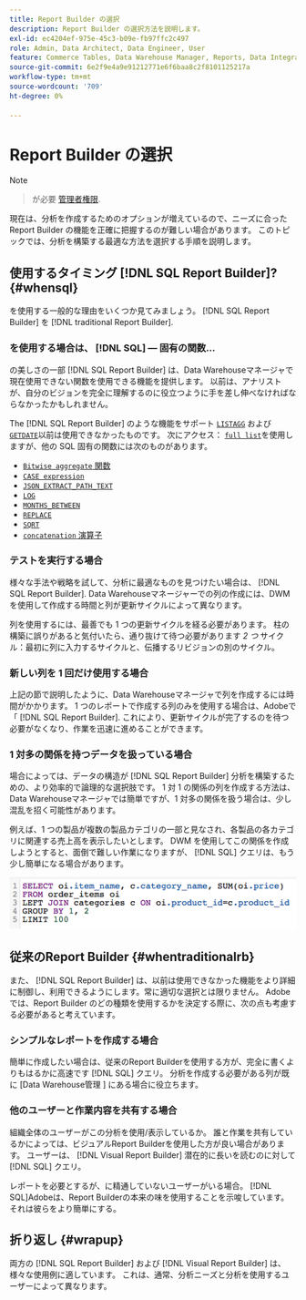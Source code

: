 ```yaml
---
title: Report Builder の選択
description: Report Builder の選択方法を説明します。
exl-id: ec4204ef-975e-45c3-b09e-fb97ffc2c497
role: Admin, Data Architect, Data Engineer, User
feature: Commerce Tables, Data Warehouse Manager, Reports, Data Integration
source-git-commit: 6e2f9e4a9e91212771e6f6baa8c2f8101125217a
workflow-type: tm+mt
source-wordcount: '709'
ht-degree: 0%

---
```


# Report Builder の選択

>[!NOTE]
>>が必要 [管理者権限](../../administrator/user-management/user-management.md).

現在は、分析を作成するためのオプションが増えているので、ニーズに合った Report Builder の機能を正確に把握するのが難しい場合があります。 このトピックでは、分析を構築する最適な方法を選択する手順を説明します。

## 使用するタイミング [!DNL SQL Report Builder]? {#whensql}

を使用する一般的な理由をいくつか見てみましょう。 [!DNL SQL Report Builder] を [!DNL traditional Report Builder].

### を使用する場合は、 [!DNL SQL] — 固有の関数…

の美しさの一部 [!DNL SQL Report Builder] は、Data Warehouseマネージャで現在使用できない関数を使用できる機能を提供します。 以前は、アナリストが、自分のビジョンを完全に理解するのに役立つように手を差し伸べなければならなかったかもしれません。

The [!DNL SQL Report Builder] のような機能をサポート [`LISTAGG`](https://docs.aws.amazon.com/redshift/latest/dg/r_LISTAGG.html) および [`GETDATE`](https://docs.aws.amazon.com/redshift/latest/dg/r_GETDATE.html)以前は使用できなかったものです。 次にアクセス： [`full list`](https://docs.aws.amazon.com/redshift/latest/dg/c_SQL_functions.html)を使用しますが、他の SQL 固有の関数には次のものがあります。

* [`Bitwise aggregate` 関数](https://docs.aws.amazon.com/redshift/latest/dg/c_bitwise_aggregate_functions.html)
* [`CASE expression`](https://docs.aws.amazon.com/redshift/latest/dg/r_CASE_function.html)
* [`JSON_EXTRACT_PATH_TEXT`](https://docs.aws.amazon.com/redshift/latest/dg/JSON_EXTRACT_PATH_TEXT.html)
* [`LOG`](https://docs.aws.amazon.com/redshift/latest/dg/r_LOG.html)
* [`MONTHS_BETWEEN`](https://docs.aws.amazon.com/redshift/latest/dg/r_MONTHS_BETWEEN_function.html)
* [`REPLACE`](https://docs.aws.amazon.com/redshift/latest/dg/r_REPLACE.html)
* [`SQRT`](https://docs.aws.amazon.com/redshift/latest/dg/r_SQRT.html)
* [`concatenation` 演算子](https://docs.aws.amazon.com/redshift/latest/dg/r_concat_op.html)

### テストを実行する場合

様々な手法や戦略を試して、分析に最適なものを見つけたい場合は、 [!DNL SQL Report Builder]. Data Warehouseマネージャーでの列の作成には、DWM を使用して作成する時間と列が更新サイクルによって異なります。

列を使用するには、最善でも 1 つの更新サイクルを経る必要があります。 柱の構築に誤りがあると気付いたら、通り抜けて待つ必要があります *2 つ* サイクル：最初に列に入力するサイクルと、伝播するリビジョンの別のサイクル。

### 新しい列を 1 回だけ使用する場合

上記の節で説明したように、Data Warehouseマネージャで列を作成するには時間がかかります。 1 つのレポートで作成する列のみを使用する場合は、Adobeで「 [!DNL SQL Report Builder]. これにより、更新サイクルが完了するのを待つ必要がなくなり、作業を迅速に進めることができます。

### 1 対多の関係を持つデータを扱っている場合

場合によっては、データの構造が [!DNL SQL Report Builder] 分析を構築するための、より効率的で論理的な選択肢です。 1 対 1 の関係の列を作成する方法は、Data Warehouseマネージャでは簡単ですが、1 対多の関係を扱う場合は、少し混乱を招く可能性があります。

例えば、1 つの製品が複数の製品カテゴリの一部と見なされ、各製品の各カテゴリに関連する売上高を表示したいとします。 DWM を使用してこの関係を作成しようとすると、面倒で難しい作業になりますが、 [!DNL SQL] クエリは、もう少し簡単になる場合があります。

![](../../assets/When_should_I_use_the_RB_2.png)

## 従来のReport Builder {#whentraditionalrb}

また、 [!DNL SQL Report Builder] は、以前は使用できなかった機能をより詳細に制御し、利用できるようにします。常に適切な選択とは限りません。 Adobeでは、Report Builder のどの種類を使用するかを決定する際に、次の点も考慮する必要があると考えています。

### シンプルなレポートを作成する場合

簡単に作成したい場合は、従来のReport Builderを使用する方が、完全に書くよりもはるかに高速です [!DNL SQL] クエリ。 分析を作成する必要がある列が既に [Data Warehouse管理 ] にある場合に役立ちます。

### 他のユーザーと作業内容を共有する場合

組織全体のユーザーがこの分析を使用/表示しているか。 誰と作業を共有しているかによっては、ビジュアルReport Builderを使用した方が良い場合があります。 ユーザーは、 [!DNL Visual Report Builder] 潜在的に長いを読むのに対して [!DNL SQL] クエリ。

レポートを必要とするが、に精通していないユーザーがいる場合。 [!DNL SQL]Adobeは、Report Builderの本来の味を使用することを示唆しています。 それは彼らをより簡単にする。

## 折り返し {#wrapup}

両方の [!DNL SQL Report Builder] および [!DNL Visual Report Builder] は、様々な使用例に適しています。 これは、通常、分析ニーズと分析を使用するユーザーによって異なります。
